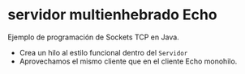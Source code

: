 # servidor multienhebrado Echo

Ejemplo de programación de Sockets TCP en Java.

* Crea un hilo al estilo funcional dentro del `Servidor`
* Aprovechamos el mismo cliente que en el cliente Echo monohilo.
